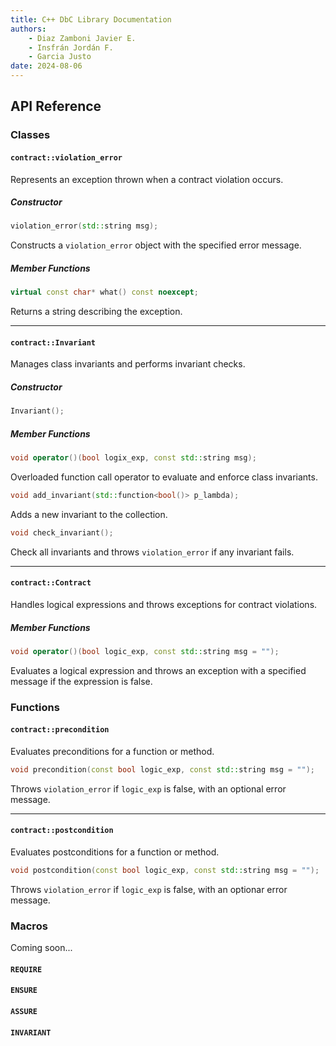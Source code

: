 ```yaml
---
title: C++ DbC Library Documentation
authors:
    - Diaz Zamboni Javier E.
    - Insfrán Jordán F.
    - Garcia Justo
date: 2024-08-06
---
```


## API Reference

### Classes

#### `contract::violation_error`

Represents an exception thrown when a contract violation occurs.

##### Constructor
```cpp
violation_error(std::string msg);
```
Constructs a `violation_error` object with the specified error message.

##### Member Functions
```cpp
virtual const char* what() const noexcept;
```

Returns a string describing the exception.

----

#### `contract::Invariant`

Manages class invariants and performs invariant checks.

##### Constructor
```cpp
Invariant();
```

##### Member Functions
```cpp
void operator()(bool logix_exp, const std::string msg);
```

Overloaded function call operator to evaluate and enforce class invariants.

```cpp
void add_invariant(std::function<bool()> p_lambda);
```

Adds a new invariant to the collection.


```cpp
void check_invariant();
```

Check all invariants and throws `violation_error` if any invariant fails.

---

#### `contract::Contract`

Handles logical expressions and throws exceptions for contract violations.

##### Member Functions

```cpp
void operator()(bool logic_exp, const std::string msg = "");
```

Evaluates a logical expression and throws an exception with a specified message if the expression is false.

### Functions

#### `contract::precondition`
Evaluates preconditions for a function or method.

```cpp
void precondition(const bool logic_exp, const std::string msg = "");
```

Throws `violation_error` if `logic_exp` is false, with an optional error message.

--- 

#### `contract::postcondition`

Evaluates postconditions for a function or method.

```cpp
void postcondition(const bool logic_exp, const std::string msg = "");
```

Throws `violation_error` if `logic_exp` is false, with an optionar error message.

### Macros
Coming soon...

#### `REQUIRE`

#### `ENSURE`

#### `ASSURE`

#### `INVARIANT`


